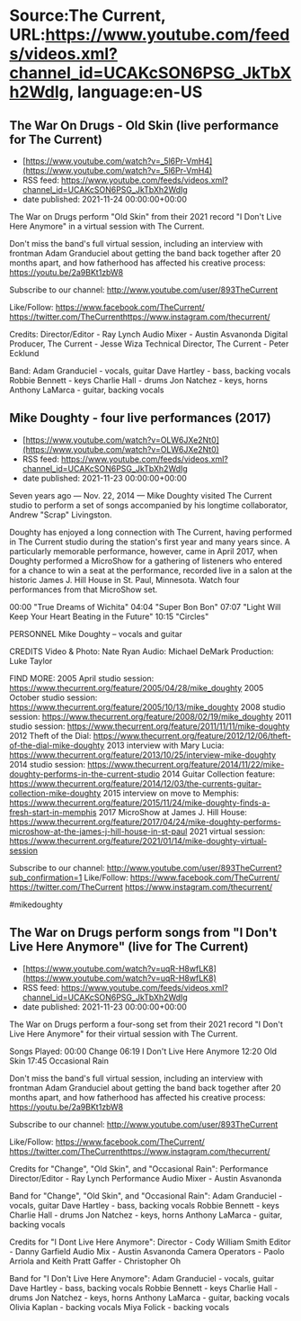 # Source:The Current, URL:https://www.youtube.com/feeds/videos.xml?channel_id=UCAKcSON6PSG_JkTbXh2WdIg, language:en-US

## The War On Drugs - Old Skin (live performance for The Current)
 - [https://www.youtube.com/watch?v=_5l6Pr-VmH4](https://www.youtube.com/watch?v=_5l6Pr-VmH4)
 - RSS feed: https://www.youtube.com/feeds/videos.xml?channel_id=UCAKcSON6PSG_JkTbXh2WdIg
 - date published: 2021-11-24 00:00:00+00:00

The War on Drugs perform "Old Skin" from their 2021 record "I Don't Live Here Anymore" in a virtual session with The Current. 

Don't miss the band's full virtual session, including an interview with frontman Adam Granduciel about getting the band back together after 20 months apart, and how fatherhood has affected his creative process: https://youtu.be/2a9BKt1zbW8

Subscribe to our channel:
http://www.youtube.com/user/893TheCurrent

Like/Follow:
https://www.facebook.com/TheCurrent/​​​​
https://twitter.com/TheCurrent​​​​
https://www.instagram.com/thecurrent/

Credits:
Director/Editor - Ray Lynch
Audio Mixer - Austin Asvanonda 
Digital Producer, The Current - Jesse Wiza
Technical Director, The Current - Peter Ecklund

Band:
Adam Granduciel - vocals, guitar
Dave Hartley - bass, backing vocals
Robbie Bennett - keys
Charlie Hall - drums
Jon Natchez - keys, horns
Anthony LaMarca - guitar, backing vocals

## Mike Doughty - four live performances (2017)
 - [https://www.youtube.com/watch?v=OLW6JXe2Nt0](https://www.youtube.com/watch?v=OLW6JXe2Nt0)
 - RSS feed: https://www.youtube.com/feeds/videos.xml?channel_id=UCAKcSON6PSG_JkTbXh2WdIg
 - date published: 2021-11-23 00:00:00+00:00

Seven years ago — Nov. 22, 2014 — Mike Doughty visited The Current studio to perform a set of songs accompanied by his longtime collaborator, Andrew "Scrap" Livingston.

Doughty has enjoyed a long connection with The Current, having performed in The Current studio during the station's first year and many years since. A particularly memorable performance, however, came in April 2017, when Doughty performed a MicroShow for a gathering of listeners who entered for a chance to win a seat at the performance, recorded live in a salon at the historic James J. Hill House in St. Paul, Minnesota. Watch four performances from that MicroShow set.

00:00 "True Dreams of Wichita"
04:04 "Super Bon Bon"
07:07 "Light Will Keep Your Heart Beating in the Future"
10:15 "Circles"

PERSONNEL
Mike Doughty – vocals and guitar

CREDITS
Video & Photo: Nate Ryan
Audio: Michael DeMark
Production: Luke Taylor

FIND MORE:
2005 April studio session:
https://www.thecurrent.org/feature/2005/04/28/mike_doughty
2005 October studio session:
https://www.thecurrent.org/feature/2005/10/13/mike_doughty
2008 studio session:
https://www.thecurrent.org/feature/2008/02/19/mike_doughty
2011 studio session: https://www.thecurrent.org/feature/2011/11/11/mike-doughty
2012 Theft of the Dial:
https://www.thecurrent.org/feature/2012/12/06/theft-of-the-dial-mike-doughty
2013 interview with Mary Lucia:
https://www.thecurrent.org/feature/2013/10/25/interview-mike-doughty
2014 studio session: https://www.thecurrent.org/feature/2014/11/22/mike-doughty-performs-in-the-current-studio
2014 Guitar Collection feature:
https://www.thecurrent.org/feature/2014/12/03/the-currents-guitar-collection-mike-doughty
2015 interview on move to Memphis:
https://www.thecurrent.org/feature/2015/11/24/mike-doughty-finds-a-fresh-start-in-memphis
2017 MicroShow at James J. Hill House:
https://www.thecurrent.org/feature/2017/04/24/mike-doughty-performs-microshow-at-the-james-j-hill-house-in-st-paul
2021 virtual session:
https://www.thecurrent.org/feature/2021/01/14/mike-doughty-virtual-session


Subscribe to our channel:
http://www.youtube.com/user/893TheCurrent?sub_confirmation=1
Like/Follow:
https://www.facebook.com/TheCurrent/
https://twitter.com/TheCurrent
https://www.instagram.com/thecurrent/

#mikedoughty

## The War on Drugs perform songs from "I Don't Live Here Anymore" (live for The Current)
 - [https://www.youtube.com/watch?v=uqR-H8wfLK8](https://www.youtube.com/watch?v=uqR-H8wfLK8)
 - RSS feed: https://www.youtube.com/feeds/videos.xml?channel_id=UCAKcSON6PSG_JkTbXh2WdIg
 - date published: 2021-11-23 00:00:00+00:00

The War on Drugs perform a four-song set from their 2021 record "I Don't Live Here Anymore" for their virtual session with The Current. 

Songs Played:
00:00 Change
06:19 I Don't Live Here Anymore
12:20 Old Skin
17:45 Occasional Rain

Don't miss the band's full virtual session, including an interview with frontman Adam Granduciel about getting the band back together after 20 months apart, and how fatherhood has affected his creative process: https://youtu.be/2a9BKt1zbW8

Subscribe to our channel:
http://www.youtube.com/user/893TheCurrent

Like/Follow:
https://www.facebook.com/TheCurrent/​​​​
https://twitter.com/TheCurrent​​​​
https://www.instagram.com/thecurrent/

Credits for "Change", "Old Skin", and "Occasional Rain":
Performance Director/Editor - Ray Lynch
Performance Audio Mixer - Austin Asvanonda

Band for "Change", "Old Skin", and "Occasional Rain":
Adam Granduciel - vocals, guitar
Dave Hartley - bass, backing vocals
Robbie Bennett - keys
Charlie Hall - drums
Jon Natchez - keys, horns
Anthony LaMarca - guitar, backing vocals

Credits for "I Dont Live Here Anymore":
Director - Cody William Smith
Editor -  Danny Garfield
Audio Mix - Austin Asvanonda 
Camera Operators - Paolo Arriola and Keith Pratt
Gaffer - Christopher Oh

Band for "I Don't Live Here Anymore":
Adam Granduciel - vocals, guitar
Dave Hartley - bass, backing vocals
Robbie Bennett - keys
Charlie Hall - drums
Jon Natchez - keys, horns
Anthony LaMarca - guitar, backing vocals
Olivia Kaplan - backing vocals
Miya Folick - backing vocals


